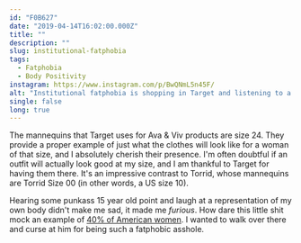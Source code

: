 ```yaml
---
id: "F0B627"
date: "2019-04-14T16:02:00.000Z"
title: ""
description: ""
slug: institutional-fatphobia
tags:
  - Fatphobia
  - Body Positivity
instagram: https://www.instagram.com/p/BwQNmL5n45F/
alt: "Institutional fatphobia is shopping in Target and listening to a bunch of teenagers mocking the mannequin that's only one size larger than you."
single: false
long: true
---
```

The mannequins that Target uses for Ava & Viv products are size 24. They provide a proper example of just what the clothes will look like for a woman of that size, and I absolutely cherish their presence. I'm often doubtful if an outfit will actually look good at my size, and I am thankful to Target for having them there. It's an impressive contrast to Torrid, whose mannequins are Torrid Size 00 (in other words, a US size 10).

Hearing some punkass 15 year old point and laugh at a representation of my own body didn't make me sad, it made me *_furious_*. How dare this little shit mock an example of [40% of American women](https://www.tandfonline.com/doi/abs/10.1080/17543266.2016.1214291?journalCode=tfdt20). I wanted to walk over there and curse at him for being such a fatphobic asshole.
